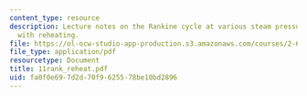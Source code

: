 ```yaml
---
content_type: resource
description: Lecture notes on the Rankine cycle at various steam pressures and temperatures
  with reheating.
file: https://ol-ocw-studio-app-production.s3.amazonaws.com/courses/2-611-marine-power-and-propulsion-fall-2006/fa0f0e697d2d70f9625578be10bd2896_11rank_reheat.pdf
file_type: application/pdf
resourcetype: Document
title: 11rank_reheat.pdf
uid: fa0f0e69-7d2d-70f9-6255-78be10bd2896
---
```

